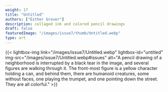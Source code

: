 ```yaml
---
weight: 17
title: "Untitled"
authors: ["Esther Grover"]
description: collaged ink and colored pencil drawings
draft: false
featuredImage: "/images/issue7/thumb/Untitled.webp"
type: art
---
```


{{< lightbox-img link="/images/issue7/Untitled.webp" lightbox-id="untitled" img-src="/images/issue7/Untitled.webp#issues" alt="A pencil drawing of a neighborhood is interrupted by a black tear in the image, and several figures are walking through it. The front-most figure is a yellow character holding a can, and behind them, there are humanoid creatures, some without faces, one playing the trumpet, and one pointing down the street. They are all colorful." >}}
